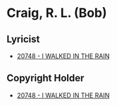 # Craig, R. L. (Bob)

## Lyricist

- [20748 - I WALKED IN THE RAIN](/hymns/20748.md)

## Copyright Holder

- [20748 - I WALKED IN THE RAIN](/hymns/20748.md)

